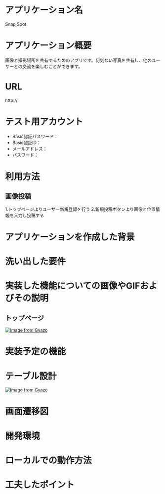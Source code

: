 # アプリケーション名
Snap Spot

# アプリケーション概要
画像と撮影場所を共有するためのアプリです。何気ない写真を共有し、他のユーザーとの交流を楽しむことができます。

# URL
http://

# テスト用アカウント
- Basic認証パスワード：
- Basic認証ID：
- メールアドレス：
- パスワード：

# 利用方法

## 画像投稿
1.トップページよりユーザー新規登録を行う
2.新規投稿ボタンより画像と位置情報を入力し投稿する

# アプリケーションを作成した背景

# 洗い出した要件

# 実装した機能についての画像やGIFおよびその説明
## トップページ
[![Image from Gyazo](https://i.gyazo.com/117c36fecd86cdcbd82c31b3da5d3b97.png)](https://gyazo.com/117c36fecd86cdcbd82c31b3da5d3b97)
# 実装予定の機能

# テーブル設計
[![Image from Gyazo](https://i.gyazo.com/827a704e46b32db6c0e530e58d5ecf44.png)](https://gyazo.com/827a704e46b32db6c0e530e58d5ecf44)

# 画面遷移図

# 開発環境

# ローカルでの動作方法

# 工夫したポイント